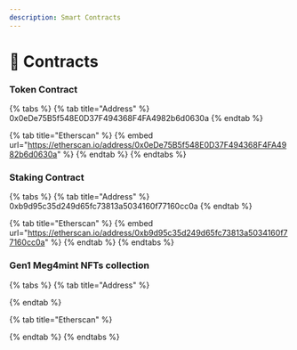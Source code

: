 ```yaml
---
description: Smart Contracts
---
```


# 📔 Contracts

### &#x20;Token Contract

{% tabs %}
{% tab title="Address" %}
0x0eDe75B5f548E0D37F494368F4FA4982b6d0630a
{% endtab %}

{% tab title="Etherscan" %}
{% embed url="https://etherscan.io/address/0x0eDe75B5f548E0D37F494368F4FA4982b6d0630a" %}
{% endtab %}
{% endtabs %}

### Staking Contract

{% tabs %}
{% tab title="Address" %}
0xb9d95c35d249d65fc73813a5034160f77160cc0a
{% endtab %}

{% tab title="Etherscan" %}
{% embed url="https://etherscan.io/address/0xb9d95c35d249d65fc73813a5034160f77160cc0a" %}
{% endtab %}
{% endtabs %}

### Gen1 Meg4mint NFTs collection

{% tabs %}
{% tab title="Address" %}

{% endtab %}

{% tab title="Etherscan" %}

{% endtab %}
{% endtabs %}
